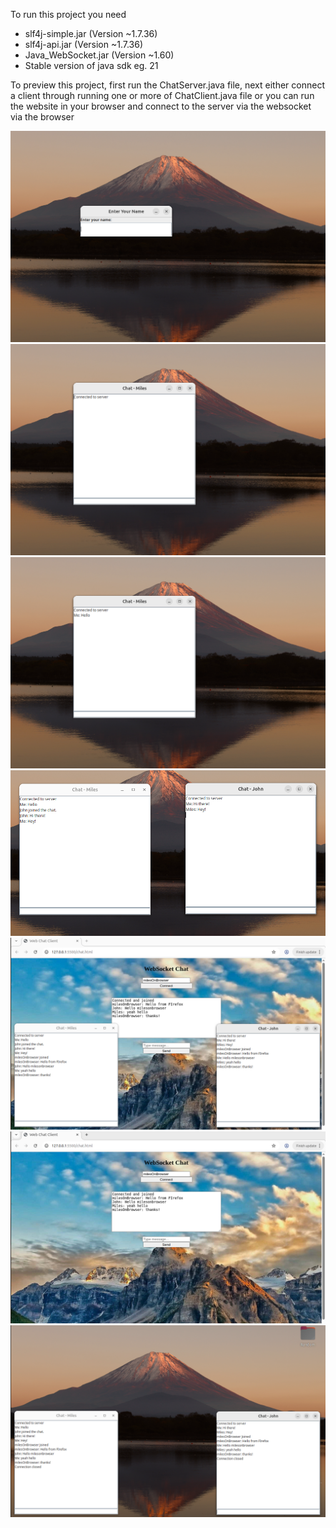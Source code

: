 To run this project you need <br>
- slf4j-simple.jar (Version ~1.7.36)
- slf4j-api.jar (Version ~1.7.36)
- Java_WebSocket.jar (Version ~1.60) <br>
- Stable version of java sdk eg. 21

To preview this project, first run the ChatServer.java file, next either connect a client through running one or more of ChatClient.java file or you can run the website in your browser and connect to the server via the websocket via the browser <br>

![](images/webimg1.PNG) 
![](images/webimg2.png) 
![](images/webimg3.png) 
![](images/webimg4.png) 
![](images/webimg5.png) 
![](images/webimg6.png) 
![](images/webimg7.png) 







